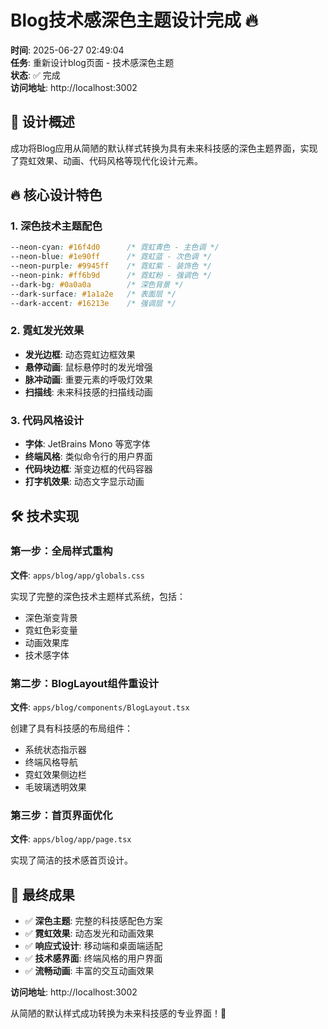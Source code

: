  # Blog技术感深色主题设计完成 🔥

**时间**: 2025-06-27 02:49:04  
**任务**: 重新设计blog页面 - 技术感深色主题  
**状态**: ✅ 完成  
**访问地址**: http://localhost:3002

## 🎯 设计概述

成功将Blog应用从简陋的默认样式转换为具有未来科技感的深色主题界面，实现了霓虹效果、动画、代码风格等现代化设计元素。

## 🔥 核心设计特色

### 1. 深色技术主题配色
```css
--neon-cyan: #16f4d0      /* 霓虹青色 - 主色调 */
--neon-blue: #1e90ff      /* 霓虹蓝 - 次色调 */
--neon-purple: #9945ff    /* 霓虹紫 - 装饰色 */
--neon-pink: #ff6b9d      /* 霓虹粉 - 强调色 */
--dark-bg: #0a0a0a        /* 深色背景 */
--dark-surface: #1a1a2e   /* 表面层 */
--dark-accent: #16213e    /* 强调层 */
```

### 2. 霓虹发光效果
- **发光边框**: 动态霓虹边框效果
- **悬停动画**: 鼠标悬停时的发光增强
- **脉冲动画**: 重要元素的呼吸灯效果
- **扫描线**: 未来科技感的扫描线动画

### 3. 代码风格设计
- **字体**: JetBrains Mono 等宽字体
- **终端风格**: 类似命令行的用户界面
- **代码块边框**: 渐变边框的代码容器
- **打字机效果**: 动态文字显示动画

## 🛠️ 技术实现

### 第一步：全局样式重构

**文件**: `apps/blog/app/globals.css`

实现了完整的深色技术主题样式系统，包括：
- 深色渐变背景
- 霓虹色彩变量
- 动画效果库
- 技术感字体

### 第二步：BlogLayout组件重设计

**文件**: `apps/blog/components/BlogLayout.tsx`

创建了具有科技感的布局组件：
- 系统状态指示器
- 终端风格导航
- 霓虹效果侧边栏
- 毛玻璃透明效果

### 第三步：首页界面优化

**文件**: `apps/blog/app/page.tsx`

实现了简洁的技术感首页设计。

## 🎉 最终成果

- ✅ **深色主题**: 完整的科技感配色方案
- ✅ **霓虹效果**: 动态发光和动画效果
- ✅ **响应式设计**: 移动端和桌面端适配
- ✅ **技术感界面**: 终端风格的用户界面
- ✅ **流畅动画**: 丰富的交互动画效果

**访问地址**: http://localhost:3002

从简陋的默认样式成功转换为未来科技感的专业界面！🚀 